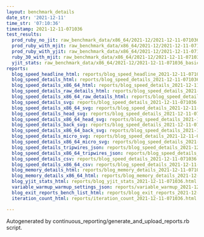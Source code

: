 ```yaml
---
layout: benchmark_details
date_str: '2021-12-11'
time_str: '07:10:36'
timestamp: 2021-12-11-071036
test_results:
  prod_ruby_no_jit: raw_benchmark_data/x86_64/2021-12/2021-12-11-071036_basic_benchmark_prod_ruby_no_jit.json
  prod_ruby_with_mjit: raw_benchmark_data/x86_64/2021-12/2021-12-11-071036_basic_benchmark_prod_ruby_with_mjit.json
  prod_ruby_with_yjit: raw_benchmark_data/x86_64/2021-12/2021-12-11-071036_basic_benchmark_prod_ruby_with_yjit.json
  ruby_30_with_mjit: raw_benchmark_data/x86_64/2021-12/2021-12-11-071036_basic_benchmark_ruby_30_with_mjit.json
  yjit_stats: raw_benchmark_data/x86_64/2021-12/2021-12-11-071036_basic_benchmark_yjit_stats.json
reports:
  blog_speed_headline_html: reports/blog_speed_headline_2021-12-11-071036.html
  blog_speed_details_html: reports/blog_speed_details_2021-12-11-071036.html
  blog_speed_details_x86_64_html: reports/blog_speed_details_2021-12-11-071036.x86_64.html
  blog_speed_details_raw_details_html: reports/blog_speed_details_2021-12-11-071036.raw_details.html
  blog_speed_details_x86_64_raw_details_html: reports/blog_speed_details_2021-12-11-071036.x86_64.raw_details.html
  blog_speed_details_svg: reports/blog_speed_details_2021-12-11-071036.svg
  blog_speed_details_x86_64_svg: reports/blog_speed_details_2021-12-11-071036.x86_64.svg
  blog_speed_details_head_svg: reports/blog_speed_details_2021-12-11-071036.head.svg
  blog_speed_details_x86_64_head_svg: reports/blog_speed_details_2021-12-11-071036.x86_64.head.svg
  blog_speed_details_back_svg: reports/blog_speed_details_2021-12-11-071036.back.svg
  blog_speed_details_x86_64_back_svg: reports/blog_speed_details_2021-12-11-071036.x86_64.back.svg
  blog_speed_details_micro_svg: reports/blog_speed_details_2021-12-11-071036.micro.svg
  blog_speed_details_x86_64_micro_svg: reports/blog_speed_details_2021-12-11-071036.x86_64.micro.svg
  blog_speed_details_tripwires_json: reports/blog_speed_details_2021-12-11-071036.tripwires.json
  blog_speed_details_x86_64_tripwires_json: reports/blog_speed_details_2021-12-11-071036.x86_64.tripwires.json
  blog_speed_details_csv: reports/blog_speed_details_2021-12-11-071036.csv
  blog_speed_details_x86_64_csv: reports/blog_speed_details_2021-12-11-071036.x86_64.csv
  blog_memory_details_html: reports/blog_memory_details_2021-12-11-071036.html
  blog_memory_details_x86_64_html: reports/blog_memory_details_2021-12-11-071036.x86_64.html
  blog_yjit_stats_html: reports/blog_yjit_stats_2021-12-11-071036.html
  variable_warmup_warmup_settings_json: reports/variable_warmup_2021-12-11-071036.warmup_settings.json
  blog_exit_reports_bench_list_html: reports/blog_exit_reports_2021-12-11-071036.bench_list.html
  iteration_count_html: reports/iteration_count_2021-12-11-071036.html

---
```

Autogenerated by continuous_reporting/generate_and_upload_reports.rb script.
